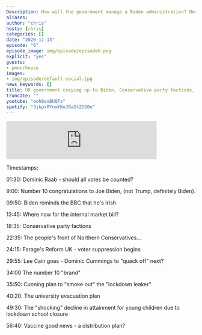 ```yaml
---
Description: How will the government manage a Biden administration? New groups emerge in the Conservative party. Will Nigel Farage's Trimp-like tactics take off here? How will the university evacuation work?
aliases:
author: "chris"
hosts: [chris]
categories: []
date: "2020-11-13"
episode: "6"
episode_image: img/episode/episode6.png
explicit: "yes"
guests:
- pmoorhouse
images:
- img/episode/default-social.jpg
news_keywords: []
title: UK government cosying up to Biden, Conservative party factions, The university evacuation plan.
truncate: ""
youtube: "eoh8exBUQFs"
spotify: "3jkpxRYnmYKoJ0aStZSG0e"
---
```


<iframe class="embed-responsive-item"  src="https://anchor.fm/politicsunlocked/embed/episodes/UK-government-cosying-up-to-Biden--Conservative-party-factions--The-university-evacuation-plan-eme8qp" height="102px" width="400px" frameborder="0" scrolling="no"></iframe>

Timestamps:

01:30: Dominic Raab - should all votes be counted?

9:00: Number 10 congratulations to Joe Biden, (not Trump, definitely Biden).

09:50:  Biden reminds the BBC that he's Irish

13:45: Where now for the internal market bill?

18:35: Conservative party factions

22:35: The people's front of Northern Conservatives...

24:15: Farage's Reform UK - voter suppression begins

29:55: Lee Cain goes - Dominic Cummings to "quack off" next?

34:00 The number 10 "brand"

35:50: Cunning plan to "smoke out" the "lockdown leaker"

40:20: The university evacuation plan

49:30: The "shocking" decline in attainment for young children due to lockdown school closure 

56:40: Vaccine good news - a distribution plan?

